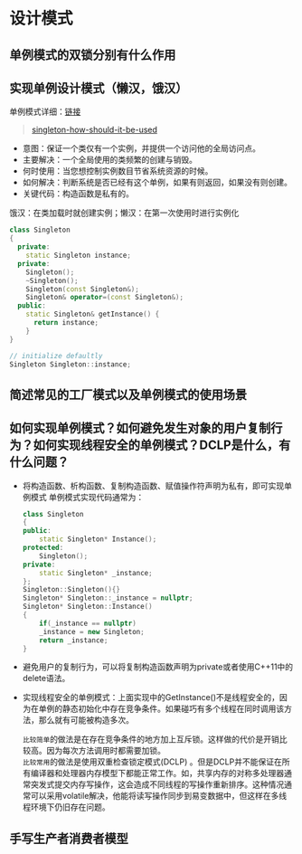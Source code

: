 # 设计模式

## 单例模式的双锁分别有什么作用

## 实现单例设计模式（懒汉，饿汉）

单例模式详细：[链接](https://www.cnblogs.com/sunchaothu/p/10389842.html)

> [singleton-how-should-it-be-used](https://stackoverflow.com/a/92193/17744936)

- 意图：保证一个类仅有一个实例，并提供一个访问他的全局访问点。
- 主要解决：一个全局使用的类频繁的创建与销毁。
- 何时使用：当您想控制实例数目节省系统资源的时候。
- 如何解决：判断系统是否已经有这个单例，如果有则返回，如果没有则创建。
- 关键代码：构造函数是私有的。
  
饿汉：在类加载时就创建实例；懒汉：在第一次使用时进行实例化

```cpp
class Singleton
{
  private:
    static Singleton instance;
  private:
    Singleton();
    ~Singleton();
    Singleton(const Singleton&);
    Singleton& operator=(const Singleton&);
  public:
    static Singleton& getInstance() {
      return instance;
    }
}

// initialize defaultly
Singleton Singleton::instance;
```

## 简述常见的工厂模式以及单例模式的使用场景

## 如何实现单例模式？如何避免发生对象的用户复制行为？如何实现线程安全的单例模式？DCLP是什么，有什么问题？

- 将构造函数、析构函数、复制构造函数、赋值操作符声明为私有，即可实现单例模式
  单例模式实现代码通常为：

  ```cpp
  class Singleton
  {
  public:
      static Singleton* Instance();
  protected:
      Singleton();
  private:
      static Singleton* _instance;
  };
  Singleton::Singleton(){}
  Singleton* Singleton::_instance = nullptr;
  Singleton* Singleton::Instance()
  {
      if(_instance == nullptr)
      _instance = new Singleton;
      return _instance;
  }
  ```

- 避免用户的复制行为，可以将复制构造函数声明为private或者使用C++11中的delete语法。
- 实现线程安全的单例模式：上面实现中的GetInstance()不是线程安全的，因为在单例的静态初始化中存在竞争条件。如果碰巧有多个线程在同时调用该方法，那么就有可能被构造多次。

  `比较简单`的做法是在存在竞争条件的地方加上互斥锁。这样做的代价是开销比较高。因为每次方法调用时都需要加锁。  
  `比较常用`的做法是使用双重检查锁定模式(DCLP)
  。但是DCLP并不能保证在所有编译器和处理器内存模型下都能正常工作。如，共享内存的对称多处理器通常突发式提交内存写操作，这会造成不同线程的写操作重新排序。这种情况通常可以采用volatile解决，他能将读写操作同步到易变数据中，但这样在多线程环境下仍旧存在问题。

<PDF url="/pdf/DDJ_Jul_Aug_2004_revised.pdf" />

## 手写生产者消费者模型
